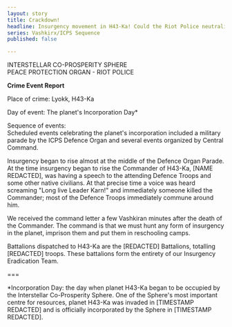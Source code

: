 ```yaml
---
layout: story
title: Crackdown!
headline: Insurgency movement in H43-Ka! Could the Riot Police neutralize them?
series: Vashkirx/ICPS Sequence
published: false

---
```

INTERSTELLAR CO-PROSPERITY SPHERE  
PEACE PROTECTION ORGAN - RIOT POLICE

**Crime Event Report**

Place of crime: Lyokk, H43-Ka

Day of event: The planet's Incorporation Day*

Sequence of events:  
Scheduled events celebrating the planet's incorporation included a military parade by the ICPS Defence Organ and several events organized by Central Command.

Insurgency began to rise almost at the middle of the Defence Organ Parade. At the time insurgency began to rise the Commander of H43-Ka, \[NAME REDACTED\], was having a speech to the attending Defence Troops and some other native civilians. At that precise time a voice was heard screaming "Long live Leader Karn!" and immediately someone killed the Commander; most of the Defence Troops immediately commune around him.

We received the command letter a few Vashkiran minutes after the death of the Commander. The command is that we must hunt any form of insurgency in the planet, imprison them and put them in reschooling camps.

Battalions dispatched to H43-Ka are the \[REDACTED\] Battalions, totalling \[REDACTED\] troops. These battalions form the entirety of our Insurgency Eradication Team.

===

\*Incorporation Day: the day when planet H43-Ka began to be occupied by the Interstellar Co-Prosperity Sphere. One of the Sphere's most important centre for resources, planet H43-Ka was invaded in \[TIMESTAMP REDACTED\] and is officially incorporated by the Sphere in \[TIMESTAMP REDACTED\].